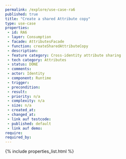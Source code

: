```yaml
---
permalink: /explore/use-case-ra6
published: true
title: "Create a shared Attribute copy"
type: use-case
properties:
 - id: RA6
 - layer: Consumption
 - facade: AttributesFacade
 - function: createSharedAttributeCopy
 - description: 
 - feature category: Cross-identity attribute sharing
 - tech category: Attributes
 - status: DONE
 - comments: 
 - actor: Identity
 - component: Runtime
 - trigger: 
 - precondition: 
 - result: 
 - priority: n/a
 - complexity: n/a
 - size: n/a
 - created_at: 
 - changed_at: 
 - link auf testcode: 
 - published: default
 - link auf demo: 
require:
required_by:
---
```

{% include properties_list.html %}
